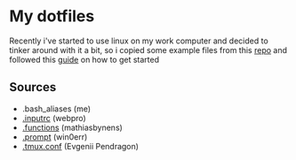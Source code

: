 # My dotfiles

Recently i've started to use linux on my work computer and decided to tinker around with it a bit, so i copied some example files from this [repo](https://github.com/webpro/awesome-dotfiles) and followed this [guide](https://webpro.nl/articles/getting-started-with-dotfiles) on how to get started

## Sources
- .bash_aliases (me)
- [.inputrc](https://github.com/webpro/dotfiles/blob/main/runcom/.inputrc) (webpro)
- [.functions](https://github.com/mathiasbynens/dotfiles/blob/main/.functions) (mathiasbynens)
- [.prompt](https://github.com/win0err/aphrodite-terminal-theme) (win0err)
- [.tmux.conf](https://github.com/EvgeniiKlepilin/config-files/blob/main/.tmux.conf) (Evgenii Pendragon)
